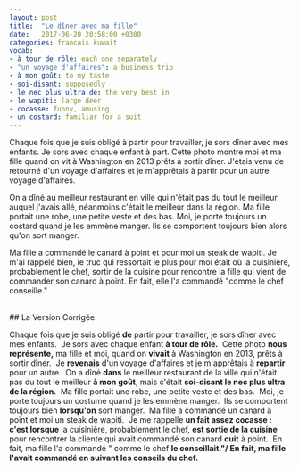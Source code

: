 ```yaml
---
layout: post
title:  "Le dîner avec ma fille"
date:   2017-06-20 20:58:00 +0300
categories: francais kuwait
vocab:
- à tour de rôle: each one separately
- "un voyage d'affaires": a business trip
- à mon goût: to my taste
- soi-disant: supposedly
- le nec plus ultra de: the very best in
- le wapiti: large deer
- cocasse: funny, amusing
- un costard: familiar for a suit
---
```

Chaque fois que je suis obligé à partir pour travailler, je sors dîner avec mes enfants. Je sors avec chaque enfant à part. <!--more--> Cette photo montre moi et ma fille quand on vit à Washington en 2013 prêts à sortir dîner. J'étais venu de retourné d'un voyage d'affaires et je m'apprêtais à partir pour un autre voyage d'affaires.

On a dîné au meilleur restaurant en ville qui n'était pas du tout le meilleur auquel j'avais allé, néanmoins c'était le meilleur dans la région. Ma fille portait une robe, une petite veste et des bas. Moi, je porte toujours un costard quand je les emmène manger. Ils se comportent toujours bien alors qu'on sort manger.

Ma fille a commandé le canard à point et pour moi un steak de wapiti. Je m'ai rappelé bien, le truc qui ressortait le plus pour moi était où la cuisinière, probablement le chef, sortir de la cuisine pour rencontre la fille qui vient de commander son canard à point. En fait, elle l'a commandé "comme le chef conseille."

<br/>
## La Version Corrigée:  
<br/>  


Chaque fois que je suis obligé **de** partir pour travailler, je sors dîner avec mes enfants.  Je sors avec chaque enfant **à tour de rôle.**  Cette photo **nous représente,** ma fille et moi, quand on **vivait** à Washington en 2013, prêts à sortir dîner.  Je **revenais** d'un voyage d'affaires et je m'apprêtais à **repartir** pour un autre.  On a dîné **dans** le meilleur restaurant de la ville qui n'était pas du tout le meilleur **à mon goût**, mais c'était **soi-disant le nec plus ultra de la région.**  Ma fille portait une robe, une petite veste et des bas.  Moi, je porte toujours un costume quand je les emmène manger.  Ils se comportent toujours bien **lorsqu'on** sort manger.  Ma fille a commandé un canard à point et moi un steak de wapiti.  Je me rappelle **un fait assez cocasse : c'est lorsque** la cuisinière, probablement le chef, **est sortie de la cuisine** pour rencontrer la cliente qui avait commandé son canard **cuit** à point.  En fait, ma fille l'a commandé " comme le chef **le conseillait."/ En fait, ma fille l'avait commandé en suivant les conseils du chef.**
